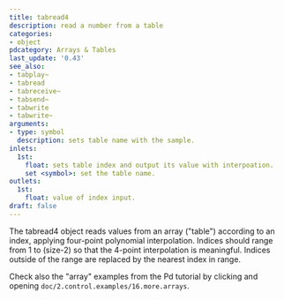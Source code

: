 ```yaml
---
title: tabread4
description: read a number from a table
categories:
- object
pdcategory: Arrays & Tables
last_update: '0.43'
see_also:
- tabplay~
- tabread
- tabreceive~
- tabsend~
- tabwrite
- tabwrite~
arguments:
- type: symbol
  description: sets table name with the sample.
inlets:
  1st:
    float: sets table index and output its value with interpoation.
    set <symbol>: set the table name.
outlets:
  1st:
    float: value of index input.
draft: false
---
```

The tabread4 object reads values from an array ("table") according to an index,  applying four-point polynomial interpolation. Indices should range from 1 to (size-2) so that the 4-point interpolation is meaningful. Indices outside of the range are replaced by the nearest index in range.

Check also the "array" examples from the Pd tutorial by clicking and opening `doc/2.control.examples/16.more.arrays`.
